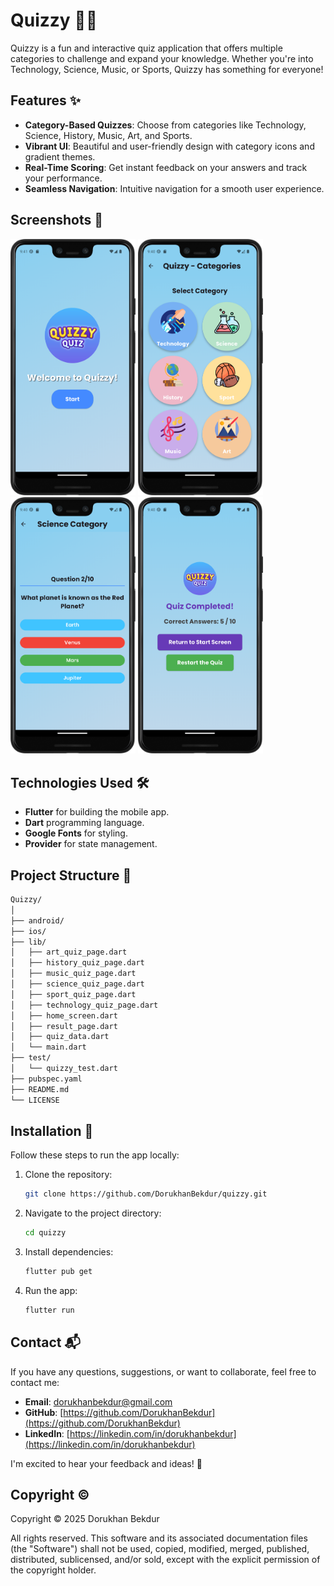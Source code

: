 # Quizzy 🧠🎉  

Quizzy is a fun and interactive quiz application that offers multiple categories to challenge and expand your knowledge. Whether you're into Technology, Science, Music, or Sports, Quizzy has something for everyone!  

## Features ✨  
- **Category-Based Quizzes**: Choose from categories like Technology, Science, History, Music, Art, and Sports.  
- **Vibrant UI**: Beautiful and user-friendly design with category icons and gradient themes.  
- **Real-Time Scoring**: Get instant feedback on your answers and track your performance.  
- **Seamless Navigation**: Intuitive navigation for a smooth user experience.  

## Screenshots 📸  
<div>
  <img src="Screenshots/Start Page .png" alt="Home Screen" width="200">  

  <img src="Screenshots/Category Page.png" alt="Result Screen" width="200"> 

  <img src="Screenshots/Question Page.png" alt="Quiz Screen" width="200">  
 
  <img src="Screenshots/ResultPage.png" alt="Result Screen" width="200"> 
</div>

## Technologies Used 🛠️
- **Flutter** for building the mobile app.
- **Dart** programming language.
- **Google Fonts** for styling.
- **Provider** for state management.

## Project Structure 📁

```graphql
Quizzy/
│
├── android/
├── ios/
├── lib/
│   ├── art_quiz_page.dart
│   ├── history_quiz_page.dart
│   ├── music_quiz_page.dart
│   ├── science_quiz_page.dart
│   ├── sport_quiz_page.dart
│   ├── technology_quiz_page.dart
│   ├── home_screen.dart
│   ├── result_page.dart
│   ├── quiz_data.dart
│   └── main.dart
├── test/
│   └── quizzy_test.dart
├── pubspec.yaml
├── README.md
└── LICENSE
```


## Installation 🚀  
Follow these steps to run the app locally:  

1. Clone the repository:  
   ```bash
   git clone https://github.com/DorukhanBekdur/quizzy.git
   
2. Navigate to the project directory:
   ```bash
   cd quizzy
   
3. Install dependencies:
   ```bash
   flutter pub get

4. Run the app:
   ```bash
   flutter run

## Contact 📬

If you have any questions, suggestions, or want to collaborate, feel free to contact me:

- **Email**: [dorukhanbekdur@gmail.com](mailto:dorukhanbekdur@gmail.com)
- **GitHub**: [https://github.com/DorukhanBekdur](https://github.com/DorukhanBekdur)
- **LinkedIn**: [https://linkedin.com/in/dorukhanbekdur](https://linkedin.com/in/dorukhanbekdur)

I'm excited to hear your feedback and ideas! 🌟

## Copyright ©️

Copyright © 2025 Dorukhan Bekdur

All rights reserved. This software and its associated documentation files (the "Software") shall not be used, copied, modified, merged, published, distributed, sublicensed, and/or sold, except with the explicit permission of the copyright holder.


